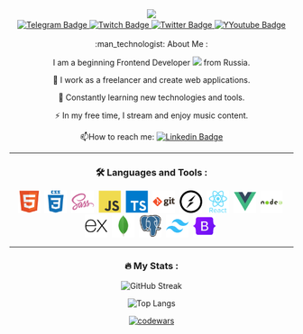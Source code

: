 <div id="header" align="center">
  <img src="https://media.giphy.com/media/bGgsc5mWoryfgKBx1u/giphy.gif" width="200" />

  <div id="badges">
    <a target="_blank" href="https://t.me/betterheal">
      <img src="https://img.shields.io/badge/Telegram-blue?style=for-the-badge&logo=telegram&logoColor=white" alt="Telegram Badge"/>
    </a>
    <a target="_blank" href="https://www.twitch.tv/betterhell">
     <img src="https://img.shields.io/badge/twitch-9146FF?style=for-the-badge&logo=twitch&logoColor=white" alt="Twitch Badge"/>
    </a>
    <a target="_blank" href="https://t.me/betterheal">
      <img src="https://img.shields.io/badge/Twitter-blue?style=for-the-badge&logo=twitter&logoColor=white" alt="Twitter Badge"/>
    </a>
    <a target="_blank" href="https://www.youtube.com/channel/UClmpnmmhRJP2uU7ckTgMtIw">
      <img src="https://img.shields.io/badge/Youtube-FF0000?style=for-the-badge&logo=youtube&logoColor=white" alt="YYoutube Badge"/>
    </a>
  </div>

  <img  src="https://komarev.com/ghpvc/?username=betterhell&style=flat-square&color=blue" alt=""/>
</div>

<div id="main" align="center">
  :man_technologist: About Me : 

  I am a beginning Frontend Developer <img src="https://media.giphy.com/media/WUlplcMpOCEmTGBtBW/giphy.gif" width="30"> from Russia.

 :telescope: I work as a freelancer and create web applications.

 :seedling: Constantly learning new technologies and tools.

 :zap: In my free time, I stream and enjoy music content.

 :mailbox:How to reach me: [![Linkedin Badge](https://img.shields.io/badge/Gmail-EA4335?style=flat&logo=gmail&logoColor=white)](mailto:dev.betterhell@gmail.com)

 ---
### :hammer_and_wrench: Languages and Tools :

<div>
  <img src="https://github.com/devicons/devicon/blob/master/icons/html5/html5-original.svg" title="HTML5" alt="HTML" width="40" height="40"/>&nbsp;
  <img src="https://github.com/devicons/devicon/blob/master/icons/css3/css3-plain-wordmark.svg"  title="CSS3" alt="CSS" width="40" height="40"/>&nbsp;
  <img src="https://github.com/devicons/devicon/blob/master/icons/sass/sass-original.svg"  title="SCSS/SASS" alt="SCSS/SASS" width="40" height="40"/>&nbsp;
  <img src="https://github.com/devicons/devicon/blob/master/icons/javascript/javascript-original.svg" title="JavaScript" alt="JavaScript" width="40" height="40"/>&nbsp;
  <img src="https://github.com/devicons/devicon/blob/master/icons/typescript/typescript-original.svg" title="TypeScript" alt="TypeScript" width="40" height="40"/>&nbsp;
  <img src="https://github.com/devicons/devicon/blob/master/icons/git/git-original-wordmark.svg" title="Git" alt="Git" width="40" height="40"/>&nbsp;
  <img src="https://github.com/devicons/devicon/blob/master/icons/socketio/socketio-original.svg" title="Socket.io" alt="Socket.io" width="40" height="40"/>&nbsp;
  <img src="https://github.com/devicons/devicon/blob/master/icons/react/react-original-wordmark.svg" title="React" alt="React" width="40" height="40"/>&nbsp;
  <img src="https://github.com/devicons/devicon/blob/master/icons/vuejs/vuejs-original.svg" title="Vue" alt="Vue" width="40" height="40"/>&nbsp;
  <img src="https://github.com/devicons/devicon/blob/master/icons/nodejs/nodejs-original-wordmark.svg" title="NodeJS" alt="NodeJS" width="40" height="40"/>&nbsp;
  <img src="https://github.com/devicons/devicon/blob/master/icons/express/express-original.svg" title="Express" alt="Express" width="40" height="40"/>&nbsp;
  <img src="https://github.com/devicons/devicon/blob/master/icons/mongodb/mongodb-original.svg" title="MongoDB" alt="MongoDB" width="40" height="40"/>&nbsp;
  <img src="https://github.com/devicons/devicon/blob/master/icons/postgresql/postgresql-original.svg" title="PostgreSQL" alt="PostgreSQL" width="40" height="40"/>&nbsp;
  <img src="https://github.com/devicons/devicon/blob/master/icons/tailwindcss/tailwindcss-plain.svg" title="TailwindCSS" alt="Tailwindcss" width="40" height="40"/>&nbsp;
  <img src="https://github.com/devicons/devicon/blob/master/icons/bootstrap/bootstrap-original.svg"  title="Bootstrap" alt="Bootstrap" width="40" height="40"/>&nbsp;
</div>

---
### :fire: My Stats :
  ![GitHub Streak](http://github-readme-streak-stats.herokuapp.com?user=betterhell&theme=highcontrast&border_radius=10&ring=EB5454&background=EB545400)
  
  ![Top Langs](https://github-readme-stats.vercel.app/api/top-langs/?username=betterhell&layout=compact&theme=vision-friendly-dark&bg_color=00000000&border_radius=10)

  [![codewars](https://www.codewars.com/users/betterhell/badges/large)](https://www.codewars.com/users/betterhell)   
</div>

